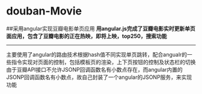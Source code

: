 # douban-Movie
##采用angular实现豆瓣电影单页应用
**用angular.js完成了豆瓣电影实时更新单页面应用，包含了豆瓣电影的正在热映，即将上映，top250，搜索功能**
______
主要使用了angular的路由技术根据hash值不同实现单页跳转，配合angualr的一些指令实现对页面的控制，包括模板页的渲染，上下页按钮的控制及状态栏的切换       
由于豆瓣API接口不允许JSONP回调函数名有小数点存在，而angular内置的JSONP回调函数名有小数点，故自己封装了一个angular的JSONP服务，来实现功能         
